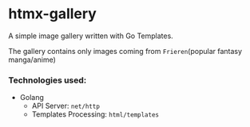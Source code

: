 # htmx-gallery
A simple image gallery written with Go Templates.

The gallery contains only images coming from `Frieren`(popular fantasy manga/anime)

### Technologies used:
- Golang
  - API Server: `net/http`
  - Templates Processing: `html/templates`
